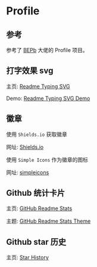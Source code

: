 # Profile

## 参考

参考了 [BEPb](https://github.com/BEPb/BEPb) 大佬的 Profile 项目。

## 打字效果 svg

主页: [Readme Typing SVG](https://github.com/DenverCoder1/readme-typing-svg)

Demo: [Readme Typing SVG Demo](https://readme-typing-svg.demolab.com/demo/)

## 徽章

使用 `Shields.io` 获取徽章

网址: [Shields.io](https://shields.io/badges)

使用 `Simple Icons` 作为徽章的图标

网址: [simpleicons](https://simpleicons.org/)

## Github 统计卡片

主页: [GitHub Readme Stats](https://github.com/anuraghazra/github-readme-stats)

主题: [GitHub Readme Stats Theme](https://github.com/anuraghazra/github-readme-stats/blob/master/themes/README.md)

## Github star 历史

主页: [Star History](https://star-history.com/#Sunnnner/Sunnnner&Date)
